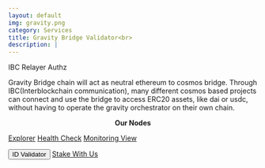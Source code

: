 ```yaml
---
layout: default
img: gravity.png
category: Services
title: Gravity Bridge Validator<br>
description: |
---
```

<div class="col-8">
<span class="badge badge-primary" aria-label="Gravity <=> Osmosis" data-balloon-pos="up">IBC</span> 
<span class="badge badge-primary" aria-label="Gravity <=> Ethereum" data-balloon-pos="up">Relayer</span> 
<span class="badge badge-primary" aria-label="Auto Compound" data-balloon-pos="up">Authz</span> 
</div>

Gravity Bridge chain will act as neutral ethereum to cosmos bridge. Through IBC(Interblockchain communication), many different cosmos based projects can connect and use the bridge to access ERC20 assets, like dai or usdc, without having to operate the gravity orchestrator on their own chain.

<p align="center"><b>Our Nodes </b></p>
<a href="https://gravity.explorers.guru/validator/gravityvaloper1ssduj8c0cc8kquljvw3ygq9hduvcysnf590lmz" class="btn btn-success margin-top-4" target="_blank">Explorer</a> 
<input type="text" id="clip_two" value="gravityvaloper1ssduj8c0cc8kquljvw3ygq9hduvcysnf590lmz" hidden=true> 
<a href="https://health.roomit.xyz/status/gravity-bridge/" class="btn btn-info margin-top-4" target="_blank">Health Check</a> 
<a href="/pdf/RoomIT_Gravity Bridge-Grafana.pdf" class="btn btn-success margin-top-4">Monitoring View</a>

<button onclick="clip_two_func()"  class="btn btn-warning margin-top-4">ID Validator</button>
<a href="https://wallet.keplr.app/chains/gravity-bridge?modal=validator&chain=gravity-bridge-3&validator_address=gravityvaloper1ssduj8c0cc8kquljvw3ygq9hduvcysnf590lmz&referral=true" class="btn btn-success margin-top-4" target="_blank">Stake With Us</a>
